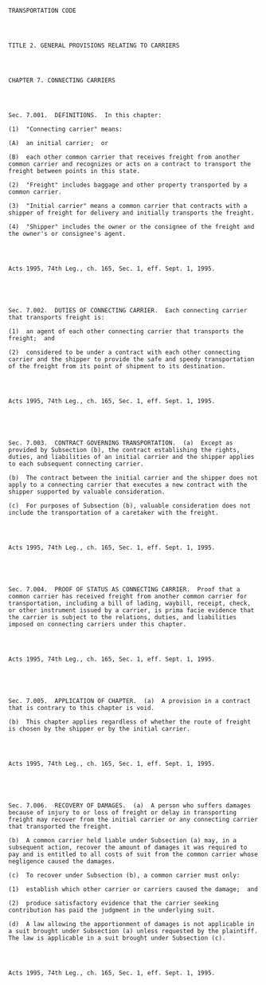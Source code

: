 ﻿
    
    
    	
    					
    
    
    TRANSPORTATION CODE
    
      
    
    
    TITLE 2. GENERAL PROVISIONS RELATING TO CARRIERS
    
      
    
    
    CHAPTER 7. CONNECTING CARRIERS
    
      
    
    
    Sec. 7.001.  DEFINITIONS.  In this chapter:
    
    (1)  "Connecting carrier" means:
    
    (A)  an initial carrier;  or
    
    (B)  each other common carrier that receives freight from another common carrier and recognizes or acts on a contract to transport the freight between points in this state.
    
    (2)  "Freight" includes baggage and other property transported by a common carrier.
    
    (3)  "Initial carrier" means a common carrier that contracts with a shipper of freight for delivery and initially transports the freight.
    
    (4)  "Shipper" includes the owner or the consignee of the freight and the owner's or consignee's agent.
    
    
    
    
    Acts 1995, 74th Leg., ch. 165, Sec. 1, eff. Sept. 1, 1995.
    
    
    
    
    
    Sec. 7.002.  DUTIES OF CONNECTING CARRIER.  Each connecting carrier that transports freight is:
    
    (1)  an agent of each other connecting carrier that transports the freight;  and
    
    (2)  considered to be under a contract with each other connecting carrier and the shipper to provide the safe and speedy transportation of the freight from its point of shipment to its destination.
    
    
    
    
    Acts 1995, 74th Leg., ch. 165, Sec. 1, eff. Sept. 1, 1995.
    
    
    
    
    
    Sec. 7.003.  CONTRACT GOVERNING TRANSPORTATION.  (a)  Except as provided by Subsection (b), the contract establishing the rights, duties, and liabilities of an initial carrier and the shipper applies to each subsequent connecting carrier.
    
    (b)  The contract between the initial carrier and the shipper does not apply to a connecting carrier that executes a new contract with the shipper supported by valuable consideration.
    
    (c)  For purposes of Subsection (b), valuable consideration does not include the transportation of a caretaker with the freight.
    
    
    
    
    Acts 1995, 74th Leg., ch. 165, Sec. 1, eff. Sept. 1, 1995.
    
    
    
    
    
    Sec. 7.004.  PROOF OF STATUS AS CONNECTING CARRIER.  Proof that a common carrier has received freight from another common carrier for transportation, including a bill of lading, waybill, receipt, check, or other instrument issued by a carrier, is prima facie evidence that the carrier is subject to the relations, duties, and liabilities imposed on connecting carriers under this chapter.
    
    
    
    
    Acts 1995, 74th Leg., ch. 165, Sec. 1, eff. Sept. 1, 1995.
    
    
    
    
    
    Sec. 7.005.  APPLICATION OF CHAPTER.  (a)  A provision in a contract that is contrary to this chapter is void.
    
    (b)  This chapter applies regardless of whether the route of freight is chosen by the shipper or by the initial carrier.
    
    
    
    
    Acts 1995, 74th Leg., ch. 165, Sec. 1, eff. Sept. 1, 1995.
    
    
    
    
    
    Sec. 7.006.  RECOVERY OF DAMAGES.  (a)  A person who suffers damages because of injury to or loss of freight or delay in transporting freight may recover from the initial carrier or any connecting carrier that transported the freight.
    
    (b)  A common carrier held liable under Subsection (a) may, in a subsequent action, recover the amount of damages it was required to pay and is entitled to all costs of suit from the common carrier whose negligence caused the damages.
    
    (c)  To recover under Subsection (b), a common carrier must only:
    
    (1)  establish which other carrier or carriers caused the damage;  and
    
    (2)  produce satisfactory evidence that the carrier seeking contribution has paid the judgment in the underlying suit.
    
    (d)  A law allowing the apportionment of damages is not applicable in a suit brought under Subsection (a) unless requested by the plaintiff.  The law is applicable in a suit brought under Subsection (c).
    
    
    
    
    Acts 1995, 74th Leg., ch. 165, Sec. 1, eff. Sept. 1, 1995.
    
    
    
    
    				
